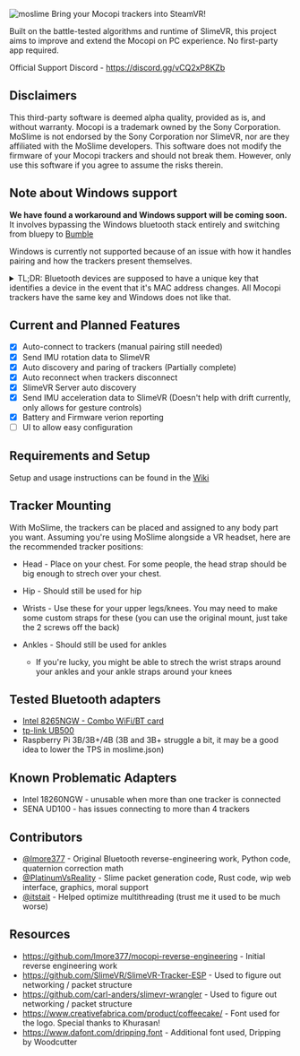 ![moslime](resources/moslime_logo.png)
Bring your Mocopi trackers into SteamVR!

Built on the battle-tested algorithms and runtime of SlimeVR, this project aims to improve and extend the Mocopi on PC experience. No first-party app required.

Official Support Discord - https://discord.gg/vCQ2xP8KZb

## Disclaimers
This third-party software is deemed alpha quality, provided as is, and without warranty.
Mocopi is a trademark owned by the Sony Corporation. MoSlime is not endorsed by the Sony Corporation nor SlimeVR, nor are they affiliated with the MoSlime developers.
This software does not modify the firmware of your Mocopi trackers and should not break them. However, only use this software if you agree to assume the risks therein.

## Note about Windows support
**We have found a workaround and Windows support will be coming soon.**\
It involves bypassing the Windows bluetooth stack entirely and switching from bluepy to [Bumble](https://github.com/google/bumble/)

Windows is currently not supported because of an issue with how it handles pairing and how the trackers present themselves.
<details>
  <summary>TL;DR: Bluetooth devices are supposed to have a unique key that identifies a device in the event that it's MAC address changes. All Mocopi trackers have the same key and Windows does not like that.</summary>
 
  - As part of the pairing process, Bluetooth LE devices exchange a few keys that help them identify each other and secure their connection. One of these keys is the Identity Resolving Key, which is a 128 bit key that helps devices identify each other in the event that one or the other changes their MAC address (MAC Randomization is a privacy feature of BLE). This key is supposed to be unique per device but with Mocopi, it's hardcoded to be all zeros on all trackers. Platforms such as Linux, Android, iOS, etc. don't really care about the key being the same but Windows enforces use of that key and complains when multiple devices have the same key. Here's the error that Windows gives:

   `The device (3c:38:f4:xx:xx:xx) is trying to distribute an Identity Resolving Key that is already used by a paired device. The pairing was rejected, if the intent was to pair with this device, you may need to first delete the existing pairing information.`
</details>

## Current and Planned Features
- [x] Auto-connect to trackers (manual pairing still needed) 
- [x] Send IMU rotation data to SlimeVR
- [x] Auto discovery and paring of trackers (Partially complete)
- [x] Auto reconnect when trackers disconnect
- [x] SlimeVR Server auto discovery
- [x] Send IMU acceleration data to SlimeVR (Doesn't help with drift currently, only allows for gesture controls)
- [x] Battery and Firmware verion reporting
- [ ] UI to allow easy configuration

## Requirements and Setup
Setup and usage instructions can be found in the [Wiki](https://github.com/moslime/moslime/wiki)

## Tracker Mounting
With MoSlime, the trackers can be placed and assigned to any body part you want. Assuming you're using MoSlime alongside a VR headset, here are the recommended tracker positions:
 - Head   - Place on your chest. For some people, the head strap should be big enough to strech over your chest.
 - Hip    - Should still be used for hip
 - Wrists - Use these for your upper legs/knees. You may need to make some custom straps for these (you can use the original mount, just take the 2 screws off the back)
 - Ankles - Should still be used for ankles

   - If you're lucky, you might be able to strech the wrist straps around your ankles and your ankle straps around your knees

## Tested Bluetooth adapters
 - [Intel 8265NGW - Combo WiFi/BT card](https://www.intel.com/content/www/us/en/products/sku/94150/intel-dual-band-wirelessac-8265/specifications.html)
 - [tp-link UB500](https://www.tp-link.com/us/home-networking/usb-adapter/ub500/)
 - Raspberry Pi 3B/3B+/4B (3B and 3B+ struggle a bit, it may be a good idea to lower the TPS in moslime.json)

## Known Problematic Adapters
- Intel 18260NGW - unusable when more than one tracker is connected
- SENA UD100 - has issues connecting to more than 4 trackers

## Contributors
 - [@lmore377](https://github.com/lmore377) - Original Bluetooth reverse-engineering work, Python code, quaternion correction math
 - [@PlatinumVsReality](https://github.com/PlatinumVsReality) - Slime packet generation code, Rust code, wip web interface, graphics, moral support
 - [@itstait](https://github.com/itstait) - Helped optimize multithreading (trust me it used to be much worse)

## Resources
 - https://github.com/lmore377/mocopi-reverse-engineering - Initial reverse engineering work
 - https://github.com/SlimeVR/SlimeVR-Tracker-ESP - Used to figure out networking / packet structure
 - https://github.com/carl-anders/slimevr-wrangler - Used to figure out networking / packet structure
 - https://www.creativefabrica.com/product/coffeecake/ - Font used for the logo. Special thanks to Khurasan!
 - https://www.dafont.com/dripping.font - Additional font used, Dripping by Woodcutter
